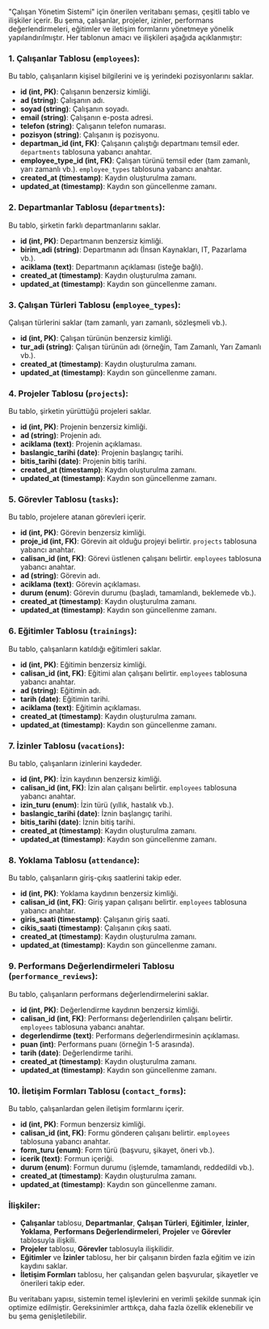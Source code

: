 "Çalışan Yönetim Sistemi" için önerilen veritabanı şeması, çeşitli tablo ve ilişkiler içerir. Bu şema, çalışanlar, projeler, izinler, performans değerlendirmeleri, eğitimler ve iletişim formlarını yönetmeye yönelik yapılandırılmıştır. Her tablonun amacı ve ilişkileri aşağıda açıklanmıştır:

### 1. **Çalışanlar Tablosu (`employees`):**
Bu tablo, çalışanların kişisel bilgilerini ve iş yerindeki pozisyonlarını saklar.

- **id (int, PK)**: Çalışanın benzersiz kimliği.
- **ad (string)**: Çalışanın adı.
- **soyad (string)**: Çalışanın soyadı.
- **email (string)**: Çalışanın e-posta adresi.
- **telefon (string)**: Çalışanın telefon numarası.
- **pozisyon (string)**: Çalışanın iş pozisyonu.
- **departman_id (int, FK)**: Çalışanın çalıştığı departmanı temsil eder. `departments` tablosuna yabancı anahtar.
- **employee_type_id (int, FK)**: Çalışan türünü temsil eder (tam zamanlı, yarı zamanlı vb.). `employee_types` tablosuna yabancı anahtar.
- **created_at (timestamp)**: Kaydın oluşturulma zamanı.
- **updated_at (timestamp)**: Kaydın son güncellenme zamanı.

### 2. **Departmanlar Tablosu (`departments`):**
Bu tablo, şirketin farklı departmanlarını saklar.

- **id (int, PK)**: Departmanın benzersiz kimliği.
- **birim_adi (string)**: Departmanın adı (İnsan Kaynakları, IT, Pazarlama vb.).
- **aciklama (text)**: Departmanın açıklaması (isteğe bağlı).
- **created_at (timestamp)**: Kaydın oluşturulma zamanı.
- **updated_at (timestamp)**: Kaydın son güncellenme zamanı.

### 3. **Çalışan Türleri Tablosu (`employee_types`):**
Çalışan türlerini saklar (tam zamanlı, yarı zamanlı, sözleşmeli vb.).

- **id (int, PK)**: Çalışan türünün benzersiz kimliği.
- **tur_adi (string)**: Çalışan türünün adı (örneğin, Tam Zamanlı, Yarı Zamanlı vb.).
- **created_at (timestamp)**: Kaydın oluşturulma zamanı.
- **updated_at (timestamp)**: Kaydın son güncellenme zamanı.

### 4. **Projeler Tablosu (`projects`):**
Bu tablo, şirketin yürüttüğü projeleri saklar.

- **id (int, PK)**: Projenin benzersiz kimliği.
- **ad (string)**: Projenin adı.
- **aciklama (text)**: Projenin açıklaması.
- **baslangic_tarihi (date)**: Projenin başlangıç tarihi.
- **bitis_tarihi (date)**: Projenin bitiş tarihi.
- **created_at (timestamp)**: Kaydın oluşturulma zamanı.
- **updated_at (timestamp)**: Kaydın son güncellenme zamanı.

### 5. **Görevler Tablosu (`tasks`):**
Bu tablo, projelere atanan görevleri içerir.

- **id (int, PK)**: Görevin benzersiz kimliği.
- **proje_id (int, FK)**: Görevin ait olduğu projeyi belirtir. `projects` tablosuna yabancı anahtar.
- **calisan_id (int, FK)**: Görevi üstlenen çalışanı belirtir. `employees` tablosuna yabancı anahtar.
- **ad (string)**: Görevin adı.
- **aciklama (text)**: Görevin açıklaması.
- **durum (enum)**: Görevin durumu (başladı, tamamlandı, beklemede vb.).
- **created_at (timestamp)**: Kaydın oluşturulma zamanı.
- **updated_at (timestamp)**: Kaydın son güncellenme zamanı.

### 6. **Eğitimler Tablosu (`trainings`):**
Bu tablo, çalışanların katıldığı eğitimleri saklar.

- **id (int, PK)**: Eğitimin benzersiz kimliği.
- **calisan_id (int, FK)**: Eğitimi alan çalışanı belirtir. `employees` tablosuna yabancı anahtar.
- **ad (string)**: Eğitimin adı.
- **tarih (date)**: Eğitimin tarihi.
- **aciklama (text)**: Eğitimin açıklaması.
- **created_at (timestamp)**: Kaydın oluşturulma zamanı.
- **updated_at (timestamp)**: Kaydın son güncellenme zamanı.

### 7. **İzinler Tablosu (`vacations`):**
Bu tablo, çalışanların izinlerini kaydeder.

- **id (int, PK)**: İzin kaydının benzersiz kimliği.
- **calisan_id (int, FK)**: İzin alan çalışanı belirtir. `employees` tablosuna yabancı anahtar.
- **izin_turu (enum)**: İzin türü (yıllık, hastalık vb.).
- **baslangic_tarihi (date)**: İznin başlangıç tarihi.
- **bitis_tarihi (date)**: İznin bitiş tarihi.
- **created_at (timestamp)**: Kaydın oluşturulma zamanı.
- **updated_at (timestamp)**: Kaydın son güncellenme zamanı.

### 8. **Yoklama Tablosu (`attendance`):**
Bu tablo, çalışanların giriş-çıkış saatlerini takip eder.

- **id (int, PK)**: Yoklama kaydının benzersiz kimliği.
- **calisan_id (int, FK)**: Giriş yapan çalışanı belirtir. `employees` tablosuna yabancı anahtar.
- **giris_saati (timestamp)**: Çalışanın giriş saati.
- **cikis_saati (timestamp)**: Çalışanın çıkış saati.
- **created_at (timestamp)**: Kaydın oluşturulma zamanı.
- **updated_at (timestamp)**: Kaydın son güncellenme zamanı.

### 9. **Performans Değerlendirmeleri Tablosu (`performance_reviews`):**
Bu tablo, çalışanların performans değerlendirmelerini saklar.

- **id (int, PK)**: Değerlendirme kaydının benzersiz kimliği.
- **calisan_id (int, FK)**: Performansı değerlendirilen çalışanı belirtir. `employees` tablosuna yabancı anahtar.
- **degerlendirme (text)**: Performans değerlendirmesinin açıklaması.
- **puan (int)**: Performans puanı (örneğin 1-5 arasında).
- **tarih (date)**: Değerlendirme tarihi.
- **created_at (timestamp)**: Kaydın oluşturulma zamanı.
- **updated_at (timestamp)**: Kaydın son güncellenme zamanı.

### 10. **İletişim Formları Tablosu (`contact_forms`):**
Bu tablo, çalışanlardan gelen iletişim formlarını içerir.

- **id (int, PK)**: Formun benzersiz kimliği.
- **calisan_id (int, FK)**: Formu gönderen çalışanı belirtir. `employees` tablosuna yabancı anahtar.
- **form_turu (enum)**: Form türü (başvuru, şikayet, öneri vb.).
- **icerik (text)**: Formun içeriği.
- **durum (enum)**: Formun durumu (işlemde, tamamlandı, reddedildi vb.).
- **created_at (timestamp)**: Kaydın oluşturulma zamanı.
- **updated_at (timestamp)**: Kaydın son güncellenme zamanı.

### İlişkiler:
- **Çalışanlar** tablosu, **Departmanlar**, **Çalışan Türleri**, **Eğitimler**, **İzinler**, **Yoklama**, **Performans Değerlendirmeleri**, **Projeler** ve **Görevler** tablosuyla ilişkili.
- **Projeler** tablosu, **Görevler** tablosuyla ilişkilidir.
- **Eğitimler** ve **İzinler** tablosu, her bir çalışanın birden fazla eğitim ve izin kaydını saklar.
- **İletişim Formları** tablosu, her çalışandan gelen başvurular, şikayetler ve önerileri takip eder.

Bu veritabanı yapısı, sistemin temel işlevlerini en verimli şekilde sunmak için optimize edilmiştir. Gereksinimler arttıkça, daha fazla özellik eklenebilir ve bu şema genişletilebilir.
